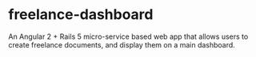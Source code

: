 # freelance-dashboard
An Angular 2 + Rails 5 micro-service based web app that allows users to create freelance documents, and display them on a main dashboard.
